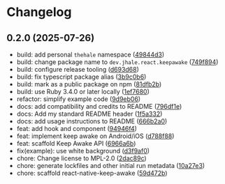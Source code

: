 # Changelog

## 0.2.0 (2025-07-26)

* build: add personal `thehale` namespace ([49844d3](https://github.com/thehale/react-native-keep-awake/commit/49844d3))
* build: change package name to `dev.jhale.react.keepawake` ([749f894](https://github.com/thehale/react-native-keep-awake/commit/749f894))
* build: configure release tooling ([d693d68](https://github.com/thehale/react-native-keep-awake/commit/d693d68))
* build: fix typescript package alias ([3b9c0b6](https://github.com/thehale/react-native-keep-awake/commit/3b9c0b6))
* build: mark as a public package on npm ([81dfb2b](https://github.com/thehale/react-native-keep-awake/commit/81dfb2b))
* build: use Ruby 3.4.0 or later locally ([1ef7680](https://github.com/thehale/react-native-keep-awake/commit/1ef7680))
* refactor: simplify example code ([9d9eb06](https://github.com/thehale/react-native-keep-awake/commit/9d9eb06))
* docs: add compatibility and credits to README ([796df1e](https://github.com/thehale/react-native-keep-awake/commit/796df1e))
* docs: Add my standard README header ([1f5a332](https://github.com/thehale/react-native-keep-awake/commit/1f5a332))
* docs: add usage instructions to README ([666b2a0](https://github.com/thehale/react-native-keep-awake/commit/666b2a0))
* feat: add hook and component ([94946f4](https://github.com/thehale/react-native-keep-awake/commit/94946f4))
* feat: implement keep awake on Android/iOS ([d788f88](https://github.com/thehale/react-native-keep-awake/commit/d788f88))
* feat: scaffold Keep Awake API ([6966a6b](https://github.com/thehale/react-native-keep-awake/commit/6966a6b))
* fix(example): use white background ([d3f9af0](https://github.com/thehale/react-native-keep-awake/commit/d3f9af0))
* chore: Change license to MPL-2.0 ([2dac89c](https://github.com/thehale/react-native-keep-awake/commit/2dac89c))
* chore: generate lockfiles and other initial run metadata ([10a27e3](https://github.com/thehale/react-native-keep-awake/commit/10a27e3))
* chore: scaffold react-native-keep-awake ([59d472b](https://github.com/thehale/react-native-keep-awake/commit/59d472b))
